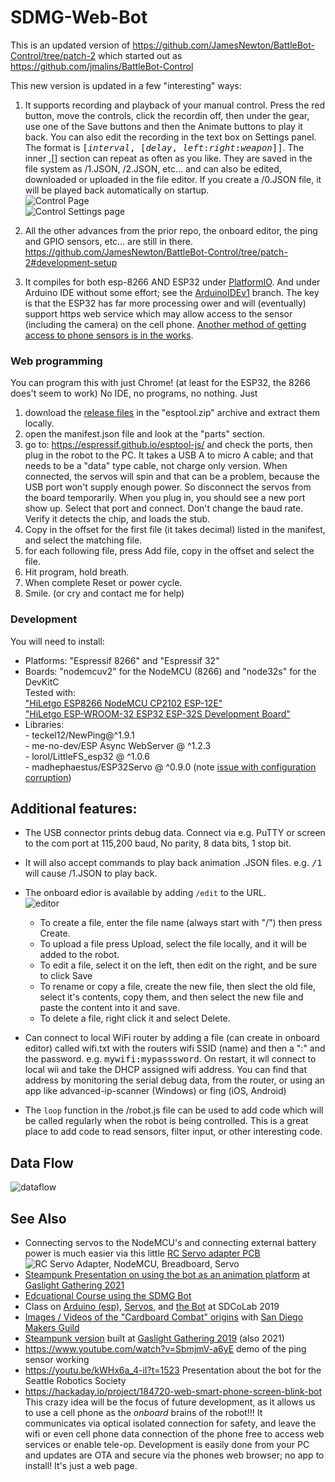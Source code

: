 # SDMG-Web-Bot

This is an updated version of 
https://github.com/JamesNewton/BattleBot-Control/tree/patch-2
which started out as
https://github.com/jmalins/BattleBot-Control

This new version is updated in a few "interesting" ways:
1. It supports recording and playback of your manual control. 
Press the red button, move the controls, click the recordin off, then under the gear, use one of the Save buttons and then the Animate buttons to play it back.
You can also edit the recording in the text box on Settings panel. The format is <tt>[_interval_, [*delay*, *left*:*right*:*weapon*]]</tt>.
The inner ,[] section can repeat as often as you like. They are saved in the file system as /1.JSON, /2.JSON, etc... and can also be edited, downloaded or uploaded in the file editor. If you create a /0.JSON file, it will be played back automatically on startup.
<br>![Control Page](https://user-images.githubusercontent.com/419392/136255712-a1a32200-db01-432b-a2fa-a7d1682e08b1.png)
<br>![Control Settings page](https://user-images.githubusercontent.com/419392/136254679-caab4dbd-3fd5-4eb1-a2a9-d1af3abfd033.png)

2. All the other advances from the prior repo, the onboard editor, the ping and GPIO sensors, etc... are still in there.
https://github.com/JamesNewton/BattleBot-Control/tree/patch-2#development-setup

3. It compiles for both esp-8266 AND ESP32 under <a href="https://platformio.org/install/ide?install=vscode">PlatformIO</a>. 
And under Arduino IDE without some effort; see the <a href="https://github.com/JamesNewton/SDMG-Web-Bot/tree/ArduinoIDEv1">ArduinoIDEv1</A> branch. 
The key is that the ESP32 has far more processing ower and will (eventually) support https web service which may allow access to the sensor 
(including the camera) on the cell phone. <a href="https://hackaday.io/project/184720-web-smart-phone-screen-blink-bot">Another method of getting access
to phone sensors is in the works</a>.

### Web programming

You can program this with just Chrome! (at least for the ESP32, the 8266 does't seem to work) No IDE, no programs, no nothing. Just 
1. download the [release files](https://github.com/JamesNewton/SDMG-Web-Bot/releases) in the "esptool.zip" archive and extract them locally.
2. open the manifest.json file and look at the "parts" section. 
3. go to:
https://espressif.github.io/esptool-js/
and check the ports, then plug in the robot to the PC. It takes a USB A to micro A cable; and that needs to be a "data" type cable, not charge only version. When connected, the servos will spin and that can be a problem, because the USB port won't supply enough power. So disconnect the servos from the board temporarily.
When you plug in, you should see a new port show up. Select that port and connect. Don't change the baud rate. Verify it detects the chip, and loads the stub. 
4. Copy in the offset for the first file (it takes decimal) listed in the manifest, and select the matching file. 
5. for each following file, press Add file, copy in the offset and select the file. 
6. Hit program, hold breath. 
7. When complete Reset or power cycle. 
8. Smile. (or cry and contact me for help)

### Development

You will need to install:
- Platforms: "Espressif 8266" and "Espressif 32"
- Boards: "nodemcuv2" for the NodeMCU (8266) and "node32s" for the DevKitC 
<BR>Tested with:
<BR><a href="https://www.amazon.com/gp/product/B081CSJV2V">"HiLetgo ESP8266 NodeMCU CP2102 ESP-12E"</a>
<BR><a href="https://www.amazon.com/gp/product/B0718T232Z">"HiLetgo ESP-WROOM-32 ESP32 ESP-32S Development Board"</a>
- Libraries:
<BR>-	teckel12/NewPing@^1.9.1
<br>-	me-no-dev/ESP Async WebServer @ ^1.2.3
<br>- lorol/LittleFS_esp32 @ ^1.0.6
<br>- madhephaestus/ESP32Servo @ ^0.9.0 
(note <a href="https://github.com/madhephaestus/ESP32Servo/issues/23">issue with configuration corruption</a>)


## Additional features:
- The USB connector prints debug data. Connect via e.g. PuTTY or screen to the com port at 115,200 baud, No parity, 8 data bits, 1 stop bit. 
- It will also accept commands to play back animation .JSON files. e.g. <tt>/1</tt> will cause /1.JSON to play back. 
- The onboard edior is available by adding `/edit` to the URL. 
  <BR>![editor](https://user-images.githubusercontent.com/419392/135738555-d4a901bc-d6ba-4154-9623-ee87019079da.png)

  - To create a file, enter the file name (always start with "/") then press Create.
  - To upload a file press Upload, select the file locally, and it will be added to the robot. 
  - To edit a file, select it on the left, then edit on the right, and be sure to click Save
  - To rename or copy a file, create the new file, then slect the old file, select it's contents, copy them, and then select the new file and paste the content into it and save. 
  - To delete a file, right click it and select Delete.
- Can connect to local WiFi router by adding a file (can create in onboard editor) called wifi.txt with the routers wifi SSID (name) and then a ":" and the password. e.g. <tt>mywifi:mypasssword</tt>. On restart, it wll connect to local wii and take the DHCP assigned wifi address. You can find that address by monitoring the serial debug data, from the router, or using an app like advanced-ip-scanner (Windows) or fing (iOS, Android) 
- The `loop` function in the /robot.js file can be used to add code which will be called regularly when the robot is being controlled. This is a great place to add code to read sensors, filter input, or other interesting code. 
  
 ## Data Flow
  ![dataflow](https://user-images.githubusercontent.com/419392/135737811-5097d13e-1ff1-4e0d-95b7-87b00e22b9c2.png)
  
  
## See Also
- Connecting servos to the NodeMCU's and connecting external battery power is much easier via this little <a href="https://hackaday.io/project/181972-massmind-rc-servo-adapter">RC Servo adapter PCB</a>
<br>![RC Servo Adapter, NodeMCU, Breadboard, Servo](https://user-images.githubusercontent.com/419392/136256607-2089903e-0541-40fc-8341-240238bef7ae.png)
- <a href="https://docs.google.com/presentation/d/1CeP5DSfR2xFZyUt2vdPWOcWJbTkmyCsVTNZQbRQhnUI/edit?usp=sharing">Steampunk Presentation on using the bot as an animation platform</a> at <a href="http://gaslightgathering.org/">Gaslight Gathering 2021</a>
- <a href="https://github.com/JamesNewton/AdvancedRoboticsWithJavascript/wiki#week-4-day-1-the-bot">Edcuational Course using the SDMG Bot</a>
- Class on <a href="https://jamesnewton.github.io/class/presentESP8266blink.html#1">Arduino (esp)</a>, <a href="https://jamesnewton.github.io/class/presentESP8266servo.html#1">Servos</a>, and <a href="https://github.com/JamesNewton/BattleBot-Control/tree/patch-2#battlebot-control-servo">the Bot</a> at SDCoLab 2019
- <a href="https://goo.gl/photos/vmKWgHmUPouctquz8">Images / Videos of the "Cardboard Combat" origins</a> with <a href="https://www.sdmakersguild.org/events/cardboard-combat-bots/">San Diego Makers Guild</a>
- <a href="https://www.sdmakersguild.org/steambot-build-day-at-gaslight-gathering-april-13-2019/">Steampunk version</a> built at <a href="http://gaslightgathering.org/">Gaslight Gathering 2019</a> (also 2021)
- https://www.youtube.com/watch?v=SbmjmV-a6yE demo of the ping sensor working
- https://youtu.be/kWHx6a_4-iI?t=1523 Presentation about the bot for the Seattle Robotics Society
- https://hackaday.io/project/184720-web-smart-phone-screen-blink-bot This crazy idea will be the focus of future development, as it allows us to use a cell phone as the _onboard_ brains of the robot!!! It communicates via optical isolated connection for safety, and leave the wifi or even cell phone data connection of the phone free to access web services or enable tele-op. Development is easily done from your PC and updates are OTA and secure via the phones web browser; no app to install! It's just a web page. 
